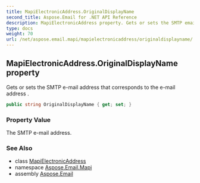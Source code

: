 ```yaml
---
title: MapiElectronicAddress.OriginalDisplayName
second_title: Aspose.Email for .NET API Reference
description: MapiElectronicAddress property. Gets or sets the SMTP email address that corresponds to the email address 
type: docs
weight: 70
url: /net/aspose.email.mapi/mapielectronicaddress/originaldisplayname/
---
```

## MapiElectronicAddress.OriginalDisplayName property

Gets or sets the SMTP e-mail address that corresponds to the e-mail address .

```csharp
public string OriginalDisplayName { get; set; }
```

### Property Value

The SMTP e-mail address.

### See Also

* class [MapiElectronicAddress](../)
* namespace [Aspose.Email.Mapi](../../mapielectronicaddress/)
* assembly [Aspose.Email](../../../)


